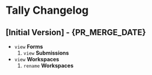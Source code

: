 # Tally Changelog

## [Initial Version] - {PR_MERGE_DATE}

- `view` **Forms**
    1. `view` **Submissions**
- `view` **Workspaces**
    1. `rename` **Workspaces**